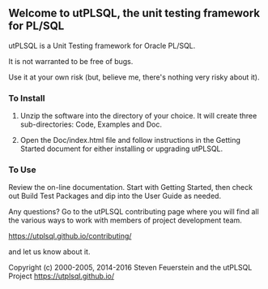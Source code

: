 ## Welcome to utPLSQL, the unit testing framework for PL/SQL ##

utPLSQL is a Unit Testing framework for Oracle PL/SQL.  

It is not warranted to be free of bugs.  

Use it at your own risk (but, believe me, there's nothing very risky about it).

### To Install

 1. Unzip the software into the directory of your choice. It will create three sub-directories: Code, Examples and Doc.

 2. Open the Doc/index.html file and follow instructions in the Getting Started document for either installing or upgrading utPLSQL.

### To Use

Review the on-line documentation. Start with Getting Started, then check out Build Test Packages and dip into the User Guide as needed. 

Any questions? Go to the utPLSQL contributing page where you will find all the various ways to work with members of project development team. 

https://utplsql.github.io/contributing/

and let us know about it.


Copyright (c) 2000-2005, 2014-2016 Steven Feuerstein and the utPLSQL Project
https://utplsql.github.io/
